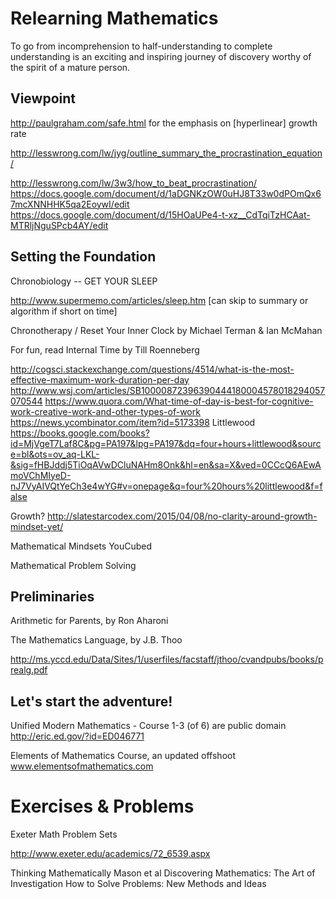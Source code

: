 # Relearning Mathematics
To go from incomprehension to half-understanding to complete understanding 
is an exciting and inspiring journey of discovery
worthy of the spirit of a mature person. 

## Viewpoint
http://paulgraham.com/safe.html for the emphasis on [hyperlinear] growth rate

http://lesswrong.com/lw/jyg/outline_summary_the_procrastination_equation/

http://lesswrong.com/lw/3w3/how_to_beat_procrastination/
https://docs.google.com/document/d/1aDGNKzOW0uHJ8T33w0dPOmQx67mcXNNHHK5qa2EoywI/edit
https://docs.google.com/document/d/15HOaUPe4-t-xz__CdTqiTzHCAat-MTRljNguSPcb4AY/edit


## Setting the Foundation
Chronobiology -- GET YOUR SLEEP

http://www.supermemo.com/articles/sleep.htm [can skip to summary or algorithm if short on time]

Chronotherapy / Reset Your Inner Clock by Michael Terman & Ian McMahan

For fun, read Internal Time by Till Roenneberg

http://cogsci.stackexchange.com/questions/4514/what-is-the-most-effective-maximum-work-duration-per-day
http://www.wsj.com/articles/SB10000872396390444180004578018294057070544
https://www.quora.com/What-time-of-day-is-best-for-cognitive-work-creative-work-and-other-types-of-work
https://news.ycombinator.com/item?id=5173398
Littlewood
https://books.google.com/books?id=MjVgeT7Laf8C&pg=PA197&lpg=PA197&dq=four+hours+littlewood&source=bl&ots=ov_aq-LKL-&sig=fHBJddj5TiOqAVwDCluNAHm8Onk&hl=en&sa=X&ved=0CCcQ6AEwAmoVChMIyeD-nJ7VyAIVQtYeCh3e4wYG#v=onepage&q=four%20hours%20littlewood&f=false


Growth?
http://slatestarcodex.com/2015/04/08/no-clarity-around-growth-mindset-yet/

Mathematical Mindsets
YouCubed

Mathematical Problem Solving


## Preliminaries

Arithmetic for Parents, by Ron Aharoni

The Mathematics Language, by J.B. Thoo

http://ms.yccd.edu/Data/Sites/1/userfiles/facstaff/jthoo/cvandpubs/books/prealg.pdf

## Let's start the adventure!

Unified Modern Mathematics - Course 1-3 (of 6) are public domain
 http://eric.ed.gov/?id=ED046771

Elements of Mathematics Course, an updated offshoot
www.elementsofmathematics.com

# Exercises & Problems

Exeter Math Problem Sets

http://www.exeter.edu/academics/72_6539.aspx

Thinking Mathematically Mason et al
Discovering Mathematics: The Art of Investigation
How to Solve Problems: New Methods and Ideas

